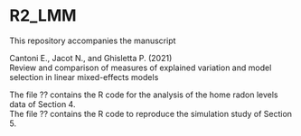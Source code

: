 # R2_LMM

This repository accompanies the manuscript

Cantoni E., Jacot N., and Ghisletta P. (2021)  
Review and comparison of measures of explained variation and model selection in linear mixed-effects models                                  
                                                      
The file ?? contains the R code for the analysis of the home radon levels data of Section 4.  
The file ?? contains the R code to reproduce the simulation study of Section 5.
